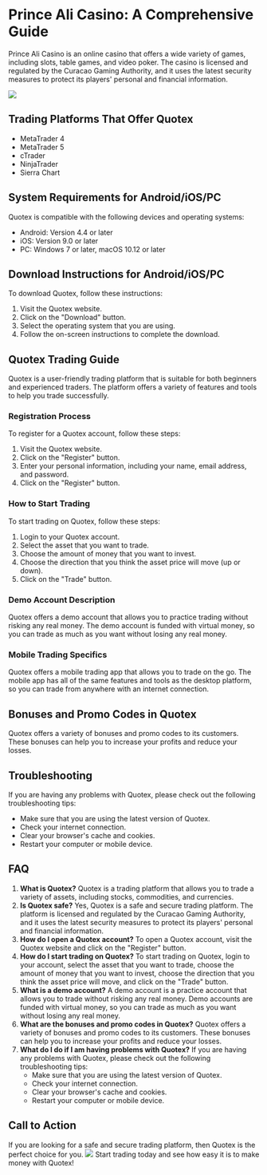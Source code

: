 # Prince Ali Casino: A Comprehensive Guide

Prince Ali Casino is an online casino that offers a wide variety of
games, including slots, table games, and video poker. The casino is
licensed and regulated by the Curacao Gaming Authority, and it uses the
latest security measures to protect its players\' personal and financial
information.

[![](https://i.imgur.com/JJwkDm3.png)](https://traff.sbs/frcas)

## Trading Platforms That Offer Quotex

-   MetaTrader 4
-   MetaTrader 5
-   cTrader
-   NinjaTrader
-   Sierra Chart

## System Requirements for Android/iOS/PC

Quotex is compatible with the following devices and operating systems:

-   Android: Version 4.4 or later
-   iOS: Version 9.0 or later
-   PC: Windows 7 or later, macOS 10.12 or later

## Download Instructions for Android/iOS/PC

To download Quotex, follow these instructions:

1.  Visit the Quotex website.
2.  Click on the "Download" button.
3.  Select the operating system that you are using.
4.  Follow the on-screen instructions to complete the download.

## Quotex Trading Guide

Quotex is a user-friendly trading platform that is suitable for both
beginners and experienced traders. The platform offers a variety of
features and tools to help you trade successfully.

### Registration Process

To register for a Quotex account, follow these steps:

1.  Visit the Quotex website.
2.  Click on the "Register" button.
3.  Enter your personal information, including your name, email address,
    and password.
4.  Click on the "Register" button.

### How to Start Trading

To start trading on Quotex, follow these steps:

1.  Login to your Quotex account.
2.  Select the asset that you want to trade.
3.  Choose the amount of money that you want to invest.
4.  Choose the direction that you think the asset price will move (up or
    down).
5.  Click on the "Trade" button.

### Demo Account Description

Quotex offers a demo account that allows you to practice trading without
risking any real money. The demo account is funded with virtual money,
so you can trade as much as you want without losing any real money.

### Mobile Trading Specifics

Quotex offers a mobile trading app that allows you to trade on the go.
The mobile app has all of the same features and tools as the desktop
platform, so you can trade from anywhere with an internet connection.

## Bonuses and Promo Codes in Quotex

Quotex offers a variety of bonuses and promo codes to its customers.
These bonuses can help you to increase your profits and reduce your
losses.

## Troubleshooting

If you are having any problems with Quotex, please check out the
following troubleshooting tips:

-   Make sure that you are using the latest version of Quotex.
-   Check your internet connection.
-   Clear your browser\'s cache and cookies.
-   Restart your computer or mobile device.

## FAQ

1.  **What is Quotex?** Quotex is a trading platform that allows you to
    trade a variety of assets, including stocks, commodities, and
    currencies.
2.  **Is Quotex safe?** Yes, Quotex is a safe and secure trading
    platform. The platform is licensed and regulated by the Curacao
    Gaming Authority, and it uses the latest security measures to
    protect its players\' personal and financial information.
3.  **How do I open a Quotex account?** To open a Quotex account, visit
    the Quotex website and click on the "Register" button.
4.  **How do I start trading on Quotex?** To start trading on Quotex,
    login to your account, select the asset that you want to trade,
    choose the amount of money that you want to invest, choose the
    direction that you think the asset price will move, and click on the
    "Trade" button.
5.  **What is a demo account?** A demo account is a practice account
    that allows you to trade without risking any real money. Demo
    accounts are funded with virtual money, so you can trade as much as
    you want without losing any real money.
6.  **What are the bonuses and promo codes in Quotex?** Quotex offers a
    variety of bonuses and promo codes to its customers. These bonuses
    can help you to increase your profits and reduce your losses.
7.  **What do I do if I am having problems with Quotex?** If you are
    having any problems with Quotex, please check out the following
    troubleshooting tips:
    -   Make sure that you are using the latest version of Quotex.
    -   Check your internet connection.
    -   Clear your browser\'s cache and cookies.
    -   Restart your computer or mobile device.

## Call to Action

If you are looking for a safe and secure trading platform, then Quotex
is the perfect choice for you.
[![](\%22https://i.imgur.com/JJwkDm3.png\%22)](\%22https://traff.sbs/frcas\%22)
Start trading today and see how easy it is to make money with Quotex!

